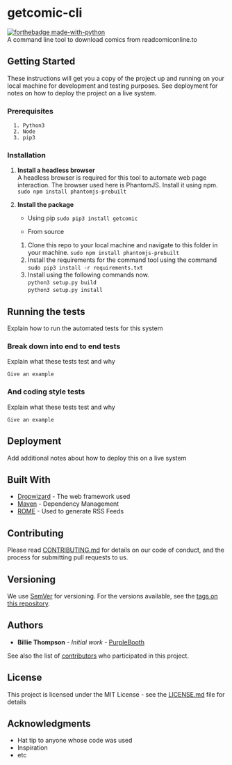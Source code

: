 # getcomic-cli 

[![forthebadge made-with-python](http://ForTheBadge.com/images/badges/made-with-python.svg)](https://www.python.org/)  
A command line tool to download comics from readcomiconline.to

## Getting Started

These instructions will get you a copy of the project up and running on your local machine for development and testing purposes. See deployment for notes on how to deploy the project on a live system.

### Prerequisites

```
  1. Python3
  2. Node
  3. pip3
```

### Installation

1. **Install a headless browser**  
A headless browser is required for this tool to automate web page interaction. The browser used here is PhantomJS. Install it using npm.  
    `sudo npm install phantomjs-prebuilt`

2. **Install the package**  
    * Using pip
    `sudo pip3 install getcomic`  

    * From source

    1. Clone this repo to your local machine and navigate to this folder in your machine.
        `sudo npm install phantomjs-prebuilt`
    2. Install the requirements for the command tool using the command  
        `sudo pip3 install -r requirements.txt`
    3. Install using the following commands now.  
        `python3 setup.py build`  
        `python3 setup.py install`  

## Running the tests

Explain how to run the automated tests for this system

### Break down into end to end tests

Explain what these tests test and why

```
Give an example
```

### And coding style tests

Explain what these tests test and why

```
Give an example
```

## Deployment

Add additional notes about how to deploy this on a live system

## Built With

* [Dropwizard](http://www.dropwizard.io/1.0.2/docs/) - The web framework used
* [Maven](https://maven.apache.org/) - Dependency Management
* [ROME](https://rometools.github.io/rome/) - Used to generate RSS Feeds

## Contributing

Please read [CONTRIBUTING.md](https://gist.github.com/PurpleBooth/b24679402957c63ec426) for details on our code of conduct, and the process for submitting pull requests to us.

## Versioning

We use [SemVer](http://semver.org/) for versioning. For the versions available, see the [tags on this repository](https://github.com/your/project/tags). 

## Authors

* **Billie Thompson** - *Initial work* - [PurpleBooth](https://github.com/PurpleBooth)

See also the list of [contributors](https://github.com/your/project/contributors) who participated in this project.

## License

This project is licensed under the MIT License - see the [LICENSE.md](LICENSE.md) file for details

## Acknowledgments

* Hat tip to anyone whose code was used
* Inspiration
* etc

